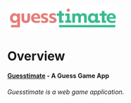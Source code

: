 <img src="./assets/logo.png" alt="Guess Game Logo" width="250px">

# Overview
#### [Guesstimate](https://github.com/divinestylus/guesstimate) - A Guess Game App
###### Guesstimate is a web game application.
